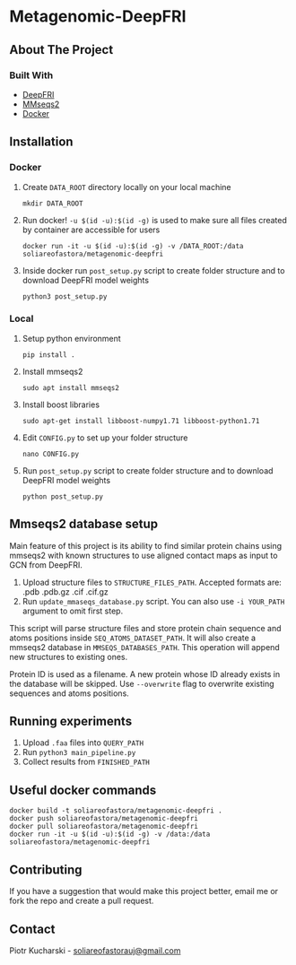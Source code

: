 # Metagenomic-DeepFRI

## About The Project

### Built With

* [DeepFRI](https://github.com/flatironinstitute/DeepFRI)
* [MMseqs2](https://github.com/soedinglab/MMseqs2)
* [Docker](https://www.docker.com/)

## Installation
### Docker
1. Create `DATA_ROOT` directory locally on your local machine
   ```
   mkdir DATA_ROOT
   ```
2. Run docker! `-u $(id -u):$(id -g)` is used to make sure all files created by container are accessible for users
   ```
   docker run -it -u $(id -u):$(id -g) -v /DATA_ROOT:/data soliareofastora/metagenomic-deepfri
   ```
3. Inside docker run `post_setup.py` script to create folder structure and to download DeepFRI model weights
   ```
   python3 post_setup.py
   ```
 
### Local
1. Setup python environment
    ```
    pip install .  
    ```
2. Install mmseqs2
    ```
    sudo apt install mmseqs2
   ```
3. Install boost libraries
    ```
    sudo apt-get install libboost-numpy1.71 libboost-python1.71
   ```
4. Edit `CONFIG.py` to set up your folder structure
   ```
   nano CONFIG.py
   ```
5. Run `post_setup.py` script to create folder structure and to download DeepFRI model weights
   ```
   python post_setup.py
   ```

## Mmseqs2 database setup 

Main feature of this project  is its ability to find similar protein chains 
using mmseqs2 with known structures to use aligned contact maps as input to GCN from DeepFRI.

1. Upload structure files to `STRUCTURE_FILES_PATH`. Accepted formats are: .pdb .pdb.gz .cif .cif.gz
2. Run `update_mmaseqs_database.py` script. You can also use `-i YOUR_PATH` argument to omit first step.

This script will parse structure files and store protein chain sequence and atoms positions inside `SEQ_ATOMS_DATASET_PATH`.
It will also create a mmseqs2 database in `MMSEQS_DATABASES_PATH`. This operation will append new structures to existing ones.


Protein ID is used as a filename. A new protein whose ID already exists in the database will be skipped.
Use `--overwrite` flag to overwrite existing sequences and atoms positions.

## Running experiments

1. Upload `.faa` files into `QUERY_PATH`
2. Run `python3 main_pipeline.py`
4. Collect results from `FINISHED_PATH`

## Useful docker commands
```
docker build -t soliareofastora/metagenomic-deepfri .
docker push soliareofastora/metagenomic-deepfri
docker pull soliareofastora/metagenomic-deepfri
docker run -it -u $(id -u):$(id -g) -v /data:/data soliareofastora/metagenomic-deepfri
```
## Contributing

If you have a suggestion that would make this project better, email me or fork the repo and create a pull request.

## Contact

Piotr Kucharski - soliareofastorauj@gmail.com
